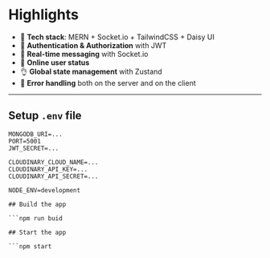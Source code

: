 # Highlights

- 🌟 **Tech stack**: MERN + Socket.io + TailwindCSS + Daisy UI  
- 🎃 **Authentication & Authorization** with JWT  
- 👾 **Real-time messaging** with Socket.io  
- 🚀 **Online user status**  
- 👌 **Global state management** with Zustand  
- 🐞 **Error handling** both on the server and on the client  

---

## Setup `.env` file

```env
MONGODB_URI=...
PORT=5001
JWT_SECRET=...

CLOUDINARY_CLOUD_NAME=...
CLOUDINARY_API_KEY=...
CLOUDINARY_API_SECRET=...

NODE_ENV=development

## Build the app

```npm run buid

## Start the app

```npm start
